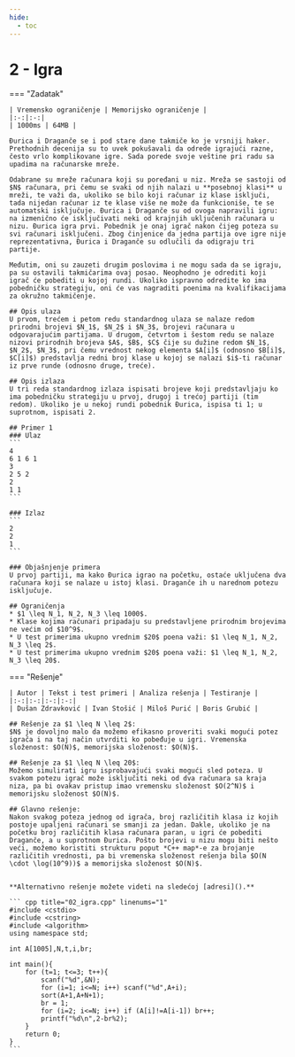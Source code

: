 ```yaml
---
hide:
  - toc
---
```


# 2 - Igra

=== "Zadatak"
	
	| Vremensko ograničenje | Memorijsko ograničenje |
	|:-:|:-:|
	| 1000ms | 64MB |
	
	Đurica i Draganče se i pod stare dane takmiče ko je vrsniji haker. Prethodnih decenija su to uvek pokušavali da odrede igrajući razne, često vrlo komplikovane igre. Sada porede svoje veštine pri radu sa upadima na računarske mreže.
	
	Odabrane su mreže računara koji su poređani u niz. Mreža se sastoji od $N$ računara, pri čemu se svaki od njih nalazi u **posebnoj klasi** u mreži, te važi da, ukoliko se bilo koji računar iz klase isključi, tada nijedan računar iz te klase više ne može da funkcioniše, te se automatski isključuje. Đurica i Draganče su od ovoga napravili igru: na izmenično će isključivati neki od krajnjih uključenih računara u nizu. Đurica igra prvi. Pobednik je onaj igrač nakon čijeg poteza su svi računari isključeni. Zbog činjenice da jedna partija ove igre nije reprezentativna, Đurica i Draganče su odlučili da odigraju tri partije.
	
	Međutim, oni su zauzeti drugim poslovima i ne mogu sada da se igraju, pa su ostavili takmičarima ovaj posao. Neophodno je odrediti koji igrač će pobediti u kojoj rundi. Ukoliko ispravno odredite ko ima pobedničku strategiju, oni će vas nagraditi poenima na kvalifikacijama za okružno takmičenje.
	
	## Opis ulaza
	U prvom, trećem i petom redu standardnog ulaza se nalaze redom prirodni brojevi $N_1$, $N_2$ i $N_3$, brojevi računara u odgovarajućim partijama. U drugom, četvrtom i šestom redu se nalaze nizovi prirodnih brojeva $A$, $B$, $C$ čije su dužine redom $N_1$, $N_2$, $N_3$, pri čemu vrednost nekog elementa $A[i]$ (odnosno $B[i]$, $C[i]$) predstavlja redni broj klase u kojoj se nalazi $i$-ti računar iz prve runde (odnosno druge, treće).
	
	## Opis izlaza
	U tri reda standardnog izlaza ispisati brojeve koji predstavljaju ko ima pobedničku strategiju u prvoj, drugoj i trećoj partiji (tim redom). Ukoliko je u nekoj rundi pobednik Đurica, ispisa ti 1; u suprotnom, ispisati 2.
	
	## Primer 1
	### Ulaz
	```
	4
	6 1 6 1
	3
	2 5 2
	2
	1 1
	```
	
	### Izlaz 
	```
	2
	2
	1
	```
	
	### Objašnjenje primera
	U prvoj partiji, ma kako Đurica igrao na početku, ostaće uključena dva računara koji se nalaze u istoj klasi. Draganče ih u narednom potezu isključuje.
	
	## Ograničenja
	* $1 \leq N_1, N_2, N_3 \leq 1000$.
	* Klase kojima računari pripadaju su predstavljene prirodnim brojevima ne većim od $10^9$.
	* U test primerima ukupno vrednim $20$ poena važi: $1 \leq N_1, N_2, N_3 \leq 2$.
	* U test primerima ukupno vrednim $20$ poena važi: $1 \leq N_1, N_2, N_3 \leq 20$.
	
=== "Rešenje"
	
	| Autor | Tekst i test primeri | Analiza rеšenja | Testiranje |
	|:-:|:-:|:-:|:-:|
	| Dušan Zdravković | Ivan Stošić | Miloš Purić | Boris Grubić |
	
	## Rešenje za $1 \leq N \leq 2$:
	$N$ je dovoljno malo da možemo efikasno proveriti svaki mogući potez igrača i na taj način utvrditi ko pobeđuje u igri. Vremenska složenost: $O(N)$, memorijska složenost: $O(N)$.
	
	## Rešenje za $1 \leq N \leq 20$:
	Možemo simulirati igru isprobavajući svaki mogući sled poteza. U svakom potezu igrač može isključiti neki od dva računara sa kraja niza, pa bi ovakav pristup imao vremensku složenost $O(2^N)$ i memorijsku složenost $O(N)$.
	
	## Glavno rešenje:
	Nakon svakog poteza jednog od igrača, broj različitih klasa iz kojih postoje upaljeni računari se smanji za jedan. Dakle, ukoliko je na početku broj različitih klasa računara paran, u igri će pobediti Draganče, a u suprotnom Đurica. Pošto brojevi u nizu mogu biti nešto veći, možemo koristiti strukturu poput *C++ map*-e za brojanje različitih vrednosti, pa bi vremenska složenost rešenja bila $O(N \cdot \log(10^9))$ a memorijska složenost $O(N)$.
	
	
	**Alternativno rešenje možete videti na sledećoj [adresi]().**
	
	``` cpp title="02_igra.cpp" linenums="1"
	#include <cstdio>
	#include <cstring>
	#include <algorithm>
	using namespace std;
	
	int A[1005],N,t,i,br;
	
	int main(){
	    for (t=1; t<=3; t++){
	        scanf("%d",&N);
	        for (i=1; i<=N; i++) scanf("%d",A+i);
	        sort(A+1,A+N+1);
	        br = 1;
	        for (i=2; i<=N; i++) if (A[i]!=A[i-1]) br++;
	        printf("%d\n",2-br%2);
	    }
	    return 0;
	}
	```

